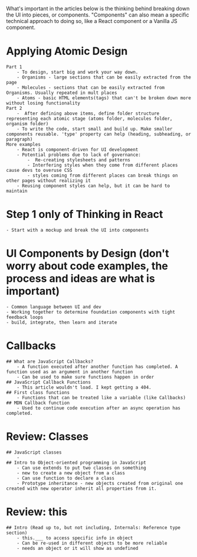 What's important in the articles below is the thinking behind breaking down the UI into pieces, or components.  "Components" can also mean a specific technical approach to doing so, like a React component or a Vanilla JS component.

# Applying Atomic Design
    Part 1 
        - To design, start big and work your way down.
        - Organisms - large sections that can be easily extracted from the page
        - Molecules - sections that can be easily extracted from Organisms. Usually repeated in mult places
        - Atoms - basic HTML elements(tags) that can't be broken down more without losing functionality
    Part 2
        -  After defining above items, define folder structure representing each atomic stage (atoms folder, molecules folder, organism folder)
        - To write the code, start small and build up. Make smaller components reusable. 'type' property can help (heading, subheading, or paragraph)
    More examples 
        - React is component-driven for UI development
        - Potential problems due to lack of governance:
            -  Re-creating stylesheets and patterns
            - Interfering styles when they come from different places cause devs to overuse CSS
            - styles coming from different places can break things on other pages without realizing it
        - Reusing component styles can help, but it can be hard to maintain

# Step 1 only of Thinking in React 
    - Start with a mockup and break the UI into components

# UI Components by Design  (don't worry about code examples, the process and ideas are what is important)
    - Common language between UI and dev
    - Working together to determine foundation components with tight feedback loops
    - build, integrate, then learn and iterate

# Callbacks
    ## What are JavaScript Callbacks? 
        - A function executed after another function has completed. A function used as an argument in another function
        - Can be used to make sure functions happen in order
    ## JavaScript Callback Functions 
        - This article wouldn't load. I kept getting a 404.
    ## First class functions 
        - Functions that can be treated like a variable (like Callbacks)
    ## MDN Callback function 
        - Used to continue code execution after an async operation has completed.

# Review: Classes
    ## JavaScript classes 
        - 
    ## Intro to Object-oriented programming in JavaScript 
        - Can use extends to put two classes on something
        - new to create a new object from a class
        - Can use function to declare a class
        - Prototype inheritance - new objects created from original one created with new operator inherit all properties from it.

# Review: this
    ## Intro (Read up to, but not including, Internals: Reference type section)
        - this.___ to access specific info in object
        - Can be re-used in different objects to be more reliable
        - needs an object or it will show as undefined